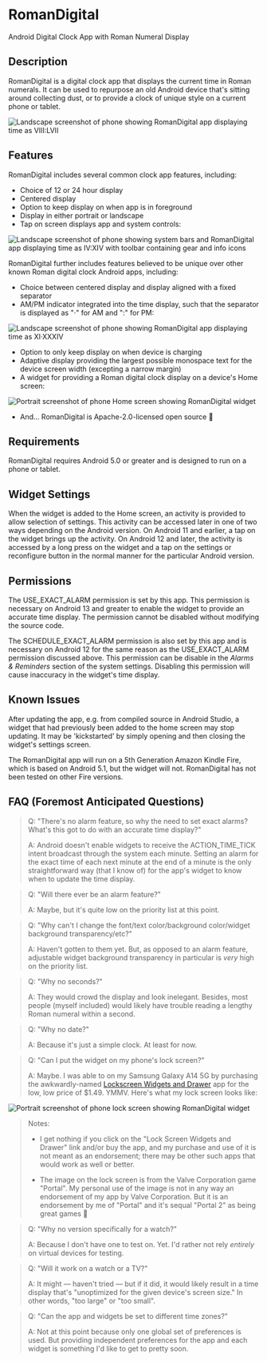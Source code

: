 # RomanDigital

Android Digital Clock App with Roman Numeral Display

## Description

RomanDigital is a digital clock app that displays the current time in
Roman numerals. It can be used to repurpose an old Android device that's
sitting around collecting dust, or to provide a clock of unique style on
a current phone or tablet.

![Landscape screenshot of phone showing RomanDigital app displaying time as VIII:LVII](/.github/images/Screenshot_20240809_205721_RomanDigital.jpg)

## Features

RomanDigital includes several common clock app features, including:

* Choice of 12 or 24 hour display
* Centered display
* Option to keep display on when app is in foreground
* Display in either portrait or landscape
* Tap on screen displays app and system controls:

![Landscape screenshot of phone showing system bars and RomanDigital app displaying time as IV:XIV with toolbar containing gear and info icons](/.github/images/Screenshot_20240809_161416_RomanDigital.jpg)

RomanDigital further includes features believed to be unique over other
known Roman digital clock Android apps, including:

* Choice between centered display and display aligned with a fixed separator
* AM/PM indicator integrated into the time display, such that the separator is displayed as "·" for AM and ":" for PM:

![Landscape screenshot of phone showing RomanDigital app displaying time as XI·XXXIV](/.github/images/Screenshot_20240809_113408_RomanDigital.jpg)

* Option to only keep display on when device is charging
* Adaptive display providing the largest possible monospace text for the device screen width (excepting a narrow margin)
* A widget for providing a Roman digital clock display on a device's Home screen:

![Portrait screenshot of phone Home screen showing RomanDigital widget](/.github/images/Screenshot_20240910_174429_One_UI_Home_scaled.jpg)

* And... RomanDigital is Apache-2.0-licensed open source :slightly_smiling_face:

## Requirements

RomanDigital requires Android 5.0 or greater and is designed to run on a phone or tablet.

## Widget Settings

When the widget is added to the Home screen, an activity is provided to allow selection of
settings. This activity can be accessed later in one of two ways depending on the Android version.
On Android 11 and earlier, a tap on the widget brings up the activity. On Android 12 and later, the
activity is accessed by a long press on the widget and a tap on the settings or reconfigure button
in the normal manner for the particular Android version.

## Permissions

The USE_EXACT_ALARM permission is set by this app. This permission is
necessary on Android 13 and greater to enable the widget to provide an
accurate time display. The permission cannot be disabled without modifying the source code.

The SCHEDULE_EXACT_ALARM permission is also set by this app and is
necessary on Android 12 for the same reason as the USE_EXACT_ALARM
permission discussed above. This permission can be disable in the
_Alarms & Reminders_ section of the system settings. Disabling this
permission will cause inaccuracy in the widget's time display.

## Known Issues

After updating the app, e.g. from compiled source in Android Studio, a widget that had previously been added to the home screen may stop updating. It may be 'kickstarted' by simply opening and then closing the widget's settings screen.

The RomanDigital app will run on a 5th Generation Amazon Kindle Fire, which is based on Android 5.1, but the widget will not. RomanDigital has not been tested on other Fire versions.

## FAQ (Foremost Anticipated Questions)

> Q: "There's no alarm feature, so why the need to set exact alarms? What's this got to do with an accurate time display?"
> 
> A: Android doesn't enable widgets to receive the ACTION_TIME_TICK intent broadcast through the system each minute. Setting an alarm for the exact time of each next minute at the end of a minute is the only straightforward way (that I know of) for the app's widget to know when to update the time display.

> Q: "Will there ever be an alarm feature?"
> 
> A: Maybe, but it's quite low on the priority list at this point.  

> Q: "Why can't I change the font/text color/background color/widget background transparency/etc?"
> 
> A: Haven't gotten to them yet. But, as opposed to an alarm feature, adjustable widget background transparency in particular is *very* high on the priority list.

> Q: "Why no seconds?"
> 
> A: They would crowd the display and look inelegant. Besides, most people (myself included) would likely have trouble reading a lengthy Roman numeral within a second.

> Q: "Why no date?"
> 
> A: Because it's just a simple clock. At least for now.

> Q: "Can I put the widget on my phone's lock screen?"
>
> A: Maybe. I was able to on my Samsung Galaxy A14 5G by purchasing the awkwardly-named [Lockscreen Widgets and Drawer](https://play.google.com/store/apps/details?id=tk.zwander.lockscreenwidgets) app for the low, low price of $1.49. YMMV. Here's what my lock screen looks like:

![Portrait screenshot of phone lock screen showing RomanDigital widget](/.github/images/Screenshot_20240910_174514_One_UI_Home_scaled.jpg)

> Notes:
>
> * I get nothing if you click on the "Lock Screen Widgets and Drawer" link and/or buy the app, and my purchase and use of it is not meant as an endorsement; there may be other such apps that would work as well or better.
>
> * The image on the lock screen is from the Valve Corporation game "Portal". My personal use of the image is not in any way an endorsement of my app by Valve Corporation. But it is an endorsement by me of "Portal" and it's sequal "Portal 2" as being great games :slightly_smiling_face:

> Q: "Why no version specifically for a watch?"
> 
> A: Because I don't have one to test on. Yet. I'd rather not rely *entirely* on virtual devices for testing.

> Q: "Will it work on a watch or a TV?"
>
> A: It might — haven't tried — but if it did, it would likely result in a time display that's "unoptimized for the given device's screen size." In other words, "too large" or "too small".

> Q: "Can the app and widgets be set to different time zones?"
>
> A: Not at this point because only one global set of preferences is used. But providing independent preferences for the app and each widget is something I'd like to get to pretty soon.
